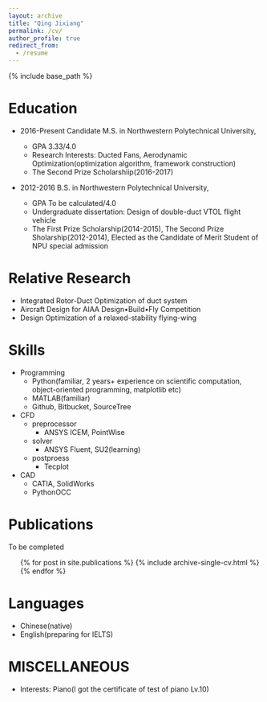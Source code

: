 ```yaml
---
layout: archive
title: "Qing Jixiang"
permalink: /cv/
author_profile: true
redirect_from:
  - /resume
---
```


{% include base_path %}

Education
======
* 2016-Present  Candidate M.S. in Northwestern Polytechnical University,  
  * GPA 3.33/4.0  
  * Research Interests: Ducted Fans, Aerodynamic Optimization(optimization algorithm, framework construction)  
  * The Second Prize Scholarshiip(2016-2017)  
  
*  2012-2016  B.S. in Northwestern Polytechnical University,  
    * GPA To be calculated/4.0  
    * Undergraduate dissertation: Design of double-duct VTOL flight vehicle  
    * The First Prize Scholarship(2014-2015), The Second Prize Sholarship(2012-2014), Elected as the Candidate of Merit Student of NPU special admission  


Relative Research
======
* Integrated Rotor-Duct Optimization of duct system   
* Aircraft Design for AIAA Design•Build•Fly Competition  
* Design Optimization of a relaxed-stability flying-wing
  
Skills
======
* Programming
  * Python(familiar, 2 years+ experience on scientific computation, object-oriented programming, matplotlib etc)  
  * MATLAB(familiar)
  * Github, Bitbucket, SourceTree
* CFD
  * preprocessor  
    * ANSYS ICEM, PointWise
  * solver
    * ANSYS Fluent, SU2(learning)
  * postproess  
    * Tecplot
* CAD
  * CATIA, SolidWorks
  * PythonOCC

Publications
======
  To be completed
  <ul>{% for post in site.publications %}
    {% include archive-single-cv.html %}
  {% endfor %}</ul>
  
Languages
======
  * Chinese(native)
  * English(preparing for IELTS)

MISCELLANEOUS 
======
* Interests: Piano(I got the certificate of test of piano Lv.10)

